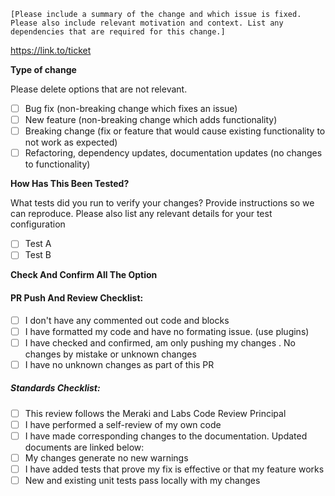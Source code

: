 `[Please include a summary of the change and which issue is fixed. Please also include relevant motivation and context.
List any dependencies that are required for this change.]`

https://link.to/ticket

**Type of change**

Please delete options that are not relevant.

- [ ] Bug fix (non-breaking change which fixes an issue)
- [ ] New feature (non-breaking change which adds functionality)
- [ ] Breaking change (fix or feature that would cause existing functionality to not work as expected)
- [ ] Refactoring, dependency updates, documentation updates (no changes to functionality)

**How Has This Been Tested?**

What tests did you run to verify your changes? Provide instructions so we can reproduce. Please also list any relevant
details for your test configuration

- [ ] Test A
- [ ] Test B

**Check And Confirm All The Option**

#### PR Push And Review Checklist:

- [ ] I don't have any commented out code and blocks
- [ ] I have formatted my code and have no formating issue. (use plugins)
- [ ] I have checked and confirmed, am only pushing my changes . No changes by mistake or unknown changes
- [ ] I have no unknown changes as part of this PR

##### Standards Checklist:

- [ ] This review follows the Meraki and Labs Code Review Principal
- [ ] I have performed a self-review of my own code
- [ ] I have made corresponding changes to the documentation. Updated documents are linked below:
- [ ] My changes generate no new warnings
- [ ] I have added tests that prove my fix is effective or that my feature works
- [ ] New and existing unit tests pass locally with my changes
